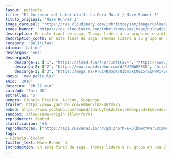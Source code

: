 ```yaml
---
layout: pelicula
title: "El Corredor del Laberinto 3: La Cura Moral / Maze Runner 3"
titulo_original: "Maze Runner 3"
image_carousel: 'https://res.cloudinary.com/imbriitneysam/image/upload/v1544233735/cura-poster-min.jpg'
image_banner: 'https://res.cloudinary.com/imbriitneysam/image/upload/v1544233737/cura-banner-min.jpg'
description: En este final de saga, Thomas lidera a su grupo en una última misión. Deberán entrar en la legendaria Last City, un laberinto controlado por WCKD que puede llegar a ser el laberinto más mortífero de todos. Cualquier persona que lo supere obtendrá las respuestas a las preguntas y los protagonistas quieren saber lo que realmente sucede.
description_corta: En este final de saga, Thomas lidera a su grupo en una última misión. Deberán entrar en la legendaria Last City, un laberinto controlado por WCKD que puede llegar a ser el laberinto más mortífero de todos. Cualquier persona que lo...
category: 'peliculas'
idioma: 'Latino'
descargas: 'yes'
descargas2:
    descarga-1: ["1", "https://oload.fun/f/p77ImfsF284", "https://www.google.com/s2/favicons?domain=openload.co","OpenLoad","https://res.cloudinary.com/imbriitneysam/image/upload/v1541473684/mexico.png", "Latino", "Full HD"]
    descarga-2: ["2", "https://www.rapidvideo.com/d/FUEMWEEFXO", "https://www.google.com/s2/favicons?domain=www.rapidvideo.com","RapidVideo","https://res.cloudinary.com/imbriitneysam/image/upload/v1541473684/mexico.png", "Latino", "Full HD"]
    descarga-3: ["3", "https://mega.nz/#!ui4RmaoK!OIbmbkCMB15rSiPNPx75PltY4Sox8-apfbED1wvhSyk", "https://www.google.com/s2/favicons?domain=mega.nz","Mega","https://res.cloudinary.com/imbriitneysam/image/upload/v1541473684/mexico.png", "Latino", "Full HD"]
nuevo: 'new_peliculas'
anio: '2018'
duracion: '2h 22 min'
calidad: 'Full HD'
estrellas: '5'
genero: Ciencia Ficción, Acción, Suspenso
trailer: https://www.youtube.com/embed/lUa-Uytmk2o
embed: https://www.youtube.com/embed/lUa-Uytmk2o?rel=0&amp;hd=1&border=0&wmode=opaque&enablejsapi=1&modestbranding=1&controls=1&showinfo=1
sandbox: allow-same-origin allow-forms
reproductor: fembed
clasificacion: '+8'
reproductores: ["https://api.cuevana3.io/rr/gd.php?h=ek5lbm9xYWNrS0xJMVp5b21KREk0dFBLbjVkaHhkRGdrOG1jbnBpUnhhS1Z5NWw3alpySTY2emJmNGxrMU5MbDJ0MmdhNVRNbXJhWTEzNm1sSnFYd0pxU3FadVkyUT09"]
tags:
- Ciencia-Ficcion
twitter_text: Maze Runner 3
introduction: En este final de saga, Thomas lidera a su grupo en una última misión. Deberán entrar en la legendaria Last City, un laberinto controlado por WCKD que puede llegar a ser el laberinto más mortífero de todos. Cualquier persona que lo...
---
```












